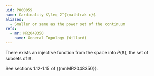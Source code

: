 ```yaml
---
uid: P000059
name: Cardinality $\leq 2^{\mathfrak c}$
aliases:
  - Smaller or same as the power set of the continuum
refs:
  - mr: MR2048350
    name: General Topology (Willard)
---
```


There exists an injective function from the space into $P(\mathbb{R})$, the set of subsets of $\mathbb{R}$.

See sections 1.12-1.15 of {{mr:MR2048350}}.
